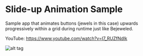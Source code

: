 # Slide-up Animation Sample
Sample app that animates buttons (jewels in this case) upwards progressively within a grid during runtime just like Bejeweled.

YouTube: https://www.youtube.com/watch?v=I7_RUZfNdIk

![alt tag](https://media.giphy.com/media/l4FGAvISSy8t37Ybe/giphy.gif)
